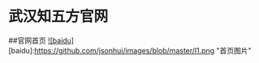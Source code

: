 # 武汉知五方官网
##官网首页
[![baidu]](http://baidu.com)[baidu]:https://github.com/jsonhui/images/blob/master/l1.png "首页图片"<br>
<!--##官网首页
![首页图片](https://github.com/jsonhui/images/blob/master/l1.png)<br>
##课程
![首页图片](https://github.com/jsonhui/images/blob/master/l2.png)<br>
##作品
![首页图片](https://github.com/jsonhui/images/blob/master/l3.png)<br>
-->
